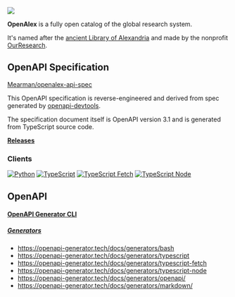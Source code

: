 ![](https://raw.githubusercontent.com/ourresearch/openalex-docs/main/.gitbook/assets/OpenAlex-logo-5.png)

**OpenAlex** is a fully open catalog of the global research system.

It's named after the [ancient Library of Alexandria](https://en.wikipedia.org/wiki/Library_of_Alexandria) and made by the nonprofit [OurResearch](https://ourresearch.org/).

## OpenAPI Specification

[Mearman/openalex-api-spec](https://github.com/Mearman/openalex-api-spec)

This OpenAPI specification is reverse-engineered and derived from spec generated by [openapi-devtools](https://github.com/AndrewWalsh/openapi-devtools).

The specification document itself is OpenAPI version 3.1 and is generated from TypeScript source code.

**[Releases](https://github.com/Mearman/openalex-api-spec/releases)**

### Clients

[![Python](https://img.shields.io/badge/Python-3776AB?style=for-the-badge&logo=Python&logoColor=white&link=https://github.com/Mearman/openalex-python)](https://github.com/Mearman/openalex-python)
[![TypeScript](https://img.shields.io/badge/TypeScript-3178C6?style=for-the-badge&logo=TypeScript&logoColor=white&link=https://github.com/Mearman/openalex-typescript)](https://github.com/Mearman/openalex-typescript)
[![TypeScript Fetch](https://img.shields.io/badge/TypeScript%20Fetch-3178C6?style=for-the-badge&logo=TypeScript&logoColor=white&link=https://github.com/Mearman/openalex-typescript-fetch)](https://github.com/Mearman/openalex-typescript-fetch)
[![TypeScript Node](https://img.shields.io/badge/TypeScript%20Node-339933?style=for-the-badge&logo=Node.js&logoColor=white&link=https://github.com/Mearman/openalex-typescript-node)](https://github.com/Mearman/openalex-typescript-node)

## OpenAPI

#### [OpenAPI Generator CLI](https://github.com/OpenAPITools/openapi-generator-cli)

##### [Generators](https://openapi-generator.tech/docs/generators/)

- https://openapi-generator.tech/docs/generators/bash
- https://openapi-generator.tech/docs/generators/typescript
- https://openapi-generator.tech/docs/generators/typescript-fetch
- https://openapi-generator.tech/docs/generators/typescript-node
- https://openapi-generator.tech/docs/generators/openapi/
- https://openapi-generator.tech/docs/generators/markdown/
